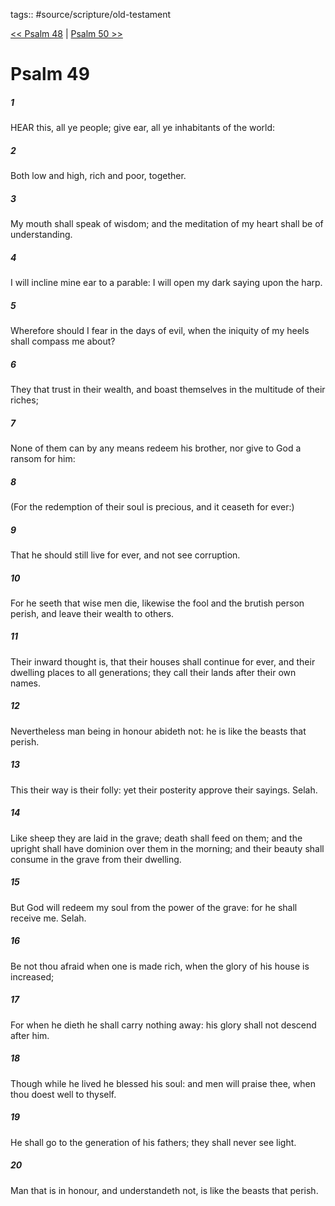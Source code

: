 tags:: #source/scripture/old-testament

[<< Psalm 48](old-testament/19_Psalms/Psalm_48.md) | [Psalm 50 >>](old-testament/19_Psalms/Psalm_50.md)

# Psalm 49

##### 1

HEAR this, all ye people; give ear, all ye inhabitants of the world:

##### 2

Both low and high, rich and poor, together.

##### 3

My mouth shall speak of wisdom; and the meditation of my heart shall be of understanding.

##### 4

I will incline mine ear to a parable: I will open my dark saying upon the harp.

##### 5

Wherefore should I fear in the days of evil, when the iniquity of my heels shall compass me about?

##### 6

They that trust in their wealth, and boast themselves in the multitude of their riches;

##### 7

None of them can by any means redeem his brother, nor give to God a ransom for him:

##### 8

(For the redemption of their soul is precious, and it ceaseth for ever:)

##### 9

That he should still live for ever, and not see corruption.

##### 10

For he seeth that wise men die, likewise the fool and the brutish person perish, and leave their wealth to others.

##### 11

Their inward thought is, that their houses shall continue for ever, and their dwelling places to all generations; they call their lands after their own names.

##### 12

Nevertheless man being in honour abideth not: he is like the beasts that perish.

##### 13

This their way is their folly: yet their posterity approve their sayings. Selah.

##### 14

Like sheep they are laid in the grave; death shall feed on them; and the upright shall have dominion over them in the morning; and their beauty shall consume in the grave from their dwelling.

##### 15

But God will redeem my soul from the power of the grave: for he shall receive me. Selah.

##### 16

Be not thou afraid when one is made rich, when the glory of his house is increased;

##### 17

For when he dieth he shall carry nothing away: his glory shall not descend after him.

##### 18

Though while he lived he blessed his soul: and men will praise thee, when thou doest well to thyself.

##### 19

He shall go to the generation of his fathers; they shall never see light.

##### 20

Man that is in honour, and understandeth not, is like the beasts that perish.

